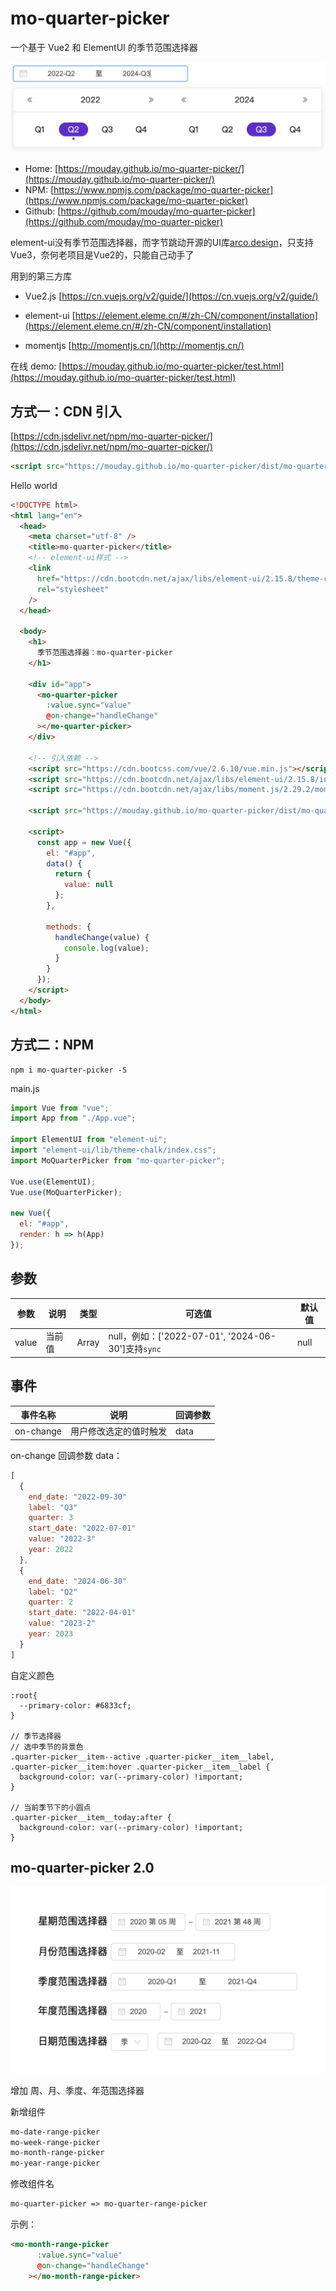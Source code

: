 # mo-quarter-picker

一个基于 Vue2 和 ElementUI 的季节范围选择器

![](public/static/demo.png)

- Home: [https://mouday.github.io/mo-quarter-picker/](https://mouday.github.io/mo-quarter-picker/)
- NPM: [https://www.npmjs.com/package/mo-quarter-picker](https://www.npmjs.com/package/mo-quarter-picker)
- Github: [https://github.com/mouday/mo-quarter-picker](https://github.com/mouday/mo-quarter-picker)

element-ui没有季节范围选择器，而字节跳动开源的UI库[arco.design](https://arco.design/vue/component/date-picker)，只支持Vue3，奈何老项目是Vue2的，只能自己动手了

用到的第三方库

- Vue2.js [https://cn.vuejs.org/v2/guide/](https://cn.vuejs.org/v2/guide/)

- element-ui [https://element.eleme.cn/#/zh-CN/component/installation](https://element.eleme.cn/#/zh-CN/component/installation)

- momentjs [http://momentjs.cn/](http://momentjs.cn/)

在线 demo: [https://mouday.github.io/mo-quarter-picker/test.html](https://mouday.github.io/mo-quarter-picker/test.html)

## 方式一：CDN 引入

[https://cdn.jsdelivr.net/npm/mo-quarter-picker/](https://cdn.jsdelivr.net/npm/mo-quarter-picker/)

```html
<script src="https://mouday.github.io/mo-quarter-picker/dist/mo-quarter-picker.min.js"></script>
```

Hello world

```html
<!DOCTYPE html>
<html lang="en">
  <head>
    <meta charset="utf-8" />
    <title>mo-quarter-picker</title>
    <!-- element-ui样式 -->
    <link
      href="https://cdn.bootcdn.net/ajax/libs/element-ui/2.15.8/theme-chalk/index.min.css"
      rel="stylesheet"
    />
  </head>

  <body>
    <h1>
      季节范围选择器：mo-quarter-picker
    </h1>

    <div id="app">
      <mo-quarter-picker
        :value.sync="value"
        @on-change="handleChange"
      ></mo-quarter-picker>
    </div>

    <!-- 引入依赖 -->
    <script src="https://cdn.bootcss.com/vue/2.6.10/vue.min.js"></script>
    <script src="https://cdn.bootcdn.net/ajax/libs/element-ui/2.15.8/index.min.js"></script>
    <script src="https://cdn.bootcdn.net/ajax/libs/moment.js/2.29.2/moment.min.js"></script>

    <script src="https://mouday.github.io/mo-quarter-picker/dist/mo-quarter-picker.min.js"></script>

    <script>
      const app = new Vue({
        el: "#app",
        data() {
          return {
            value: null
          };
        },

        methods: {
          handleChange(value) {
            console.log(value);
          }
        }
      });
    </script>
  </body>
</html>
```

## 方式二：NPM

```
npm i mo-quarter-picker -S
```

main.js

```js
import Vue from "vue";
import App from "./App.vue";

import ElementUI from "element-ui";
import "element-ui/lib/theme-chalk/index.css";
import MoQuarterPicker from "mo-quarter-picker";

Vue.use(ElementUI);
Vue.use(MoQuarterPicker);

new Vue({
  el: "#app",
  render: h => h(App)
});
```

## 参数

| 参数  | 说明   | 类型  | 可选值                                   | 默认值 |
| ----- | ------ | ----- | ---------------------------------------- | ------ |
| value | 当前值 | Array | null，例如：['2022-07-01', '2024-06-30']支持`sync` | null   |

## 事件

| 事件名称  | 说明                   | 回调参数 |
| --------- | ---------------------- | -------- |
| on-change | 用户修改选定的值时触发 | data     |

on-change 回调参数 data：

```js
[
  {
    end_date: "2022-09-30"
    label: "Q3"
    quarter: 3
    start_date: "2022-07-01"
    value: "2022-3"
    year: 2022
  },
  {
    end_date: "2024-06-30"
    label: "Q2"
    quarter: 2
    start_date: "2022-04-01"
    value: "2023-2"
    year: 2023
  }
]
```

自定义颜色

```less
:root{
  --primary-color: #6833cf;
}

// 季节选择器
// 选中季节的背景色
.quarter-picker__item--active .quarter-picker__item__label,
.quarter-picker__item:hover .quarter-picker__item__label {
  background-color: var(--primary-color) !important;
}

// 当前季节下的小圆点
.quarter-picker__item__today:after {
  background-color: var(--primary-color) !important;
}
```

## mo-quarter-picker 2.0

![](img/demo.png)

增加 周、月、季度、年范围选择器

新增组件

```html
mo-date-range-picker
mo-week-range-picker
mo-month-range-picker
mo-year-range-picker
```

修改组件名

```html
mo-quarter-picker => mo-quarter-range-picker
```

示例：

```html
<mo-month-range-picker
      :value.sync="value"
      @on-change="handleChange"
    ></mo-month-range-picker>
```